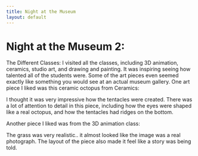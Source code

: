 ```yaml
---
title: Night at the Museum 
layout: default
---
```


# Night at the Museum 2:

The Different Classes:
I visited all the classes, including 3D animation, ceramics, studio art, and drawing and painting. It was inspiring seeing how talented all of the students were. Some of the art pieces even seemed exactly like something you would see at an actual museum gallery. One art piece I liked was this ceramic octopus from Ceramics:



I thought it was very impressive how the tentacles were created. There was a lot of attention to detail in this piece, including how the eyes were shaped like a real octopus, and how the tentacles had ridges on the bottom.

Another piece I liked was from the 3D animation class: 


The grass was very realistic.. it almost looked like the image was a real photograph. The layout of the piece also made it feel like a story was being told.


